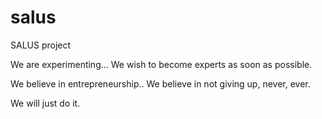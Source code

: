 salus
=====

SALUS project

We are experimenting... We wish to become experts as soon as possible.

We believe in entrepreneurship.. We believe in not giving up, never, ever.

We will just do it.


